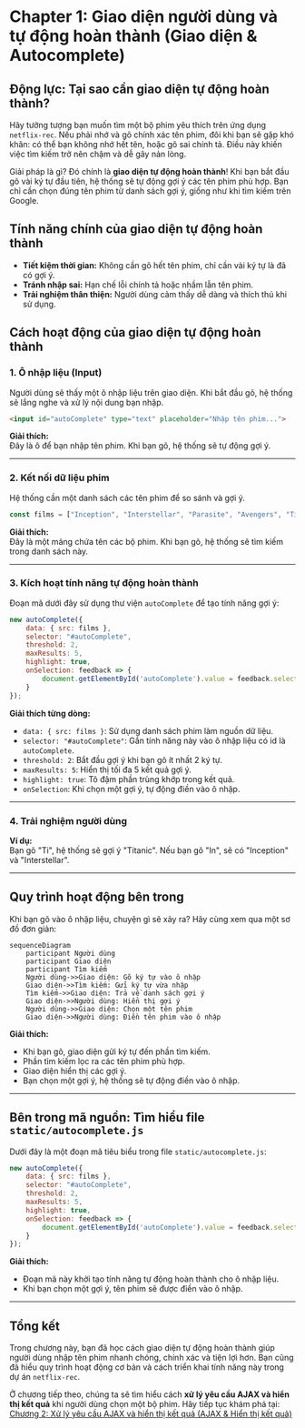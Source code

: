 # Chapter 1: Giao diện người dùng và tự động hoàn thành (Giao diện & Autocomplete)


## Động lực: Tại sao cần giao diện tự động hoàn thành?

Hãy tưởng tượng bạn muốn tìm một bộ phim yêu thích trên ứng dụng `netflix-rec`. Nếu phải nhớ và gõ chính xác tên phim, đôi khi bạn sẽ gặp khó khăn: có thể bạn không nhớ hết tên, hoặc gõ sai chính tả. Điều này khiến việc tìm kiếm trở nên chậm và dễ gây nản lòng.

Giải pháp là gì? Đó chính là **giao diện tự động hoàn thành**! Khi bạn bắt đầu gõ vài ký tự đầu tiên, hệ thống sẽ tự động gợi ý các tên phim phù hợp. Bạn chỉ cần chọn đúng tên phim từ danh sách gợi ý, giống như khi tìm kiếm trên Google.

## Tính năng chính của giao diện tự động hoàn thành

- **Tiết kiệm thời gian:** Không cần gõ hết tên phim, chỉ cần vài ký tự là đã có gợi ý.
- **Tránh nhập sai:** Hạn chế lỗi chính tả hoặc nhầm lẫn tên phim.
- **Trải nghiệm thân thiện:** Người dùng cảm thấy dễ dàng và thích thú khi sử dụng.

## Cách hoạt động của giao diện tự động hoàn thành

### 1. Ô nhập liệu (Input)

Người dùng sẽ thấy một ô nhập liệu trên giao diện. Khi bắt đầu gõ, hệ thống sẽ lắng nghe và xử lý nội dung bạn nhập.

```html
<input id="autoComplete" type="text" placeholder="Nhập tên phim...">
```

**Giải thích:**  
Đây là ô để bạn nhập tên phim. Khi bạn gõ, hệ thống sẽ tự động gợi ý.

---

### 2. Kết nối dữ liệu phim

Hệ thống cần một danh sách các tên phim để so sánh và gợi ý.

```js
const films = ["Inception", "Interstellar", "Parasite", "Avengers", "Titanic"];
```

**Giải thích:**  
Đây là một mảng chứa tên các bộ phim. Khi bạn gõ, hệ thống sẽ tìm kiếm trong danh sách này.

---

### 3. Kích hoạt tính năng tự động hoàn thành

Đoạn mã dưới đây sử dụng thư viện `autoComplete` để tạo tính năng gợi ý:

```js
new autoComplete({
    data: { src: films },
    selector: "#autoComplete",
    threshold: 2,
    maxResults: 5,
    highlight: true,
    onSelection: feedback => {
        document.getElementById('autoComplete').value = feedback.selection.value;
    }
});
```

**Giải thích từng dòng:**
- `data: { src: films }`: Sử dụng danh sách phim làm nguồn dữ liệu.
- `selector: "#autoComplete"`: Gắn tính năng này vào ô nhập liệu có id là `autoComplete`.
- `threshold: 2`: Bắt đầu gợi ý khi bạn gõ ít nhất 2 ký tự.
- `maxResults: 5`: Hiển thị tối đa 5 kết quả gợi ý.
- `highlight: true`: Tô đậm phần trùng khớp trong kết quả.
- `onSelection`: Khi chọn một gợi ý, tự động điền vào ô nhập.

---

### 4. Trải nghiệm người dùng

**Ví dụ:**  
Bạn gõ "Ti", hệ thống sẽ gợi ý "Titanic". Nếu bạn gõ "In", sẽ có "Inception" và "Interstellar".

---

## Quy trình hoạt động bên trong

Khi bạn gõ vào ô nhập liệu, chuyện gì sẽ xảy ra? Hãy cùng xem qua một sơ đồ đơn giản:

```mermaid
sequenceDiagram
    participant Người dùng
    participant Giao diện
    participant Tìm kiếm
    Người dùng->>Giao diện: Gõ ký tự vào ô nhập
    Giao diện->>Tìm kiếm: Gửi ký tự vừa nhập
    Tìm kiếm->>Giao diện: Trả về danh sách gợi ý
    Giao diện->>Người dùng: Hiển thị gợi ý
    Người dùng->>Giao diện: Chọn một tên phim
    Giao diện->>Người dùng: Điền tên phim vào ô nhập
```

**Giải thích:**  
- Khi bạn gõ, giao diện gửi ký tự đến phần tìm kiếm.
- Phần tìm kiếm lọc ra các tên phim phù hợp.
- Giao diện hiển thị các gợi ý.
- Bạn chọn một gợi ý, hệ thống sẽ tự động điền vào ô nhập.

---

## Bên trong mã nguồn: Tìm hiểu file `static/autocomplete.js`

Dưới đây là một đoạn mã tiêu biểu trong file `static/autocomplete.js`:

```js
new autoComplete({
    data: { src: films },
    selector: "#autoComplete",
    threshold: 2,
    maxResults: 5,
    highlight: true,
    onSelection: feedback => {
        document.getElementById('autoComplete').value = feedback.selection.value;
    }
});
```

**Giải thích:**  
- Đoạn mã này khởi tạo tính năng tự động hoàn thành cho ô nhập liệu.
- Khi bạn chọn một gợi ý, tên phim sẽ được điền vào ô nhập.

---

## Tổng kết

Trong chương này, bạn đã học cách giao diện tự động hoàn thành giúp người dùng nhập tên phim nhanh chóng, chính xác và tiện lợi hơn. Bạn cũng đã hiểu quy trình hoạt động cơ bản và cách triển khai tính năng này trong dự án `netflix-rec`.

Ở chương tiếp theo, chúng ta sẽ tìm hiểu cách **xử lý yêu cầu AJAX và hiển thị kết quả** khi người dùng chọn một bộ phim. Hãy tiếp tục khám phá tại:  
[Chương 2: Xử lý yêu cầu AJAX và hiển thị kết quả (AJAX & Hiển thị kết quả)](02_xử_lý_yêu_cầu_ajax_và_hiển_thị_kết_quả__ajax___hiển_thị_kết_quả__.md)

